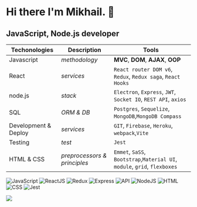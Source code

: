 # Hi there I'm Mikhail. 👋

<!--
**compampa/compampa** is a ✨ _special_ ✨ repository because its `README.md` (this file) appears on your GitHub profile.
Here are some ideas to get you started:
- 🔭 I’m currently working on ...
- 🌱 I’m currently learning ...
- 👯 I’m looking to collaborate on ...
- 🤔 I’m looking for help with ...
- 💬 Ask me about ...
- 📫 How to reach me: ...
- 😄 Pronouns: ...
- ⚡ Fun fact: ...
<img height="32" width="32" src="https://cdn.jsdelivr.net/npm/simple-icons@v6/icons/createreactapp.svg"/> <img height="32" width="32" src="https://cdn.jsdelivr.net/npm/simple-icons@v6/icons/javascript.svg" />
<img height="32" width="32" src="https://cdn.jsdelivr.net/npm/simple-icons@v6/icons/html5.svg" />
<img height="32" width="32" src="https://cdn.jsdelivr.net/npm/simple-icons@v6/icons/css3.svg" />
<img height="32" width="32" src="https://cdn.jsdelivr.net/npm/simple-icons@v6/icons/nodedotjs.svg" />
<img height="32" width="32" src="https://cdn.jsdelivr.net/npm/simple-icons@v6/icons/express.svg" />
<img height="32" width="32" src="https://cdn.jsdelivr.net/npm/simple-icons@v6/icons/postgresql.svg" />
<img height="32" width="32" src="https://cdn.jsdelivr.net/npm/simple-icons@v6/icons/redux.svg" />
<img height="32" width="32" src="https://cdn.jsdelivr.net/npm/simple-icons@v6/icons/reduxsaga.svg" />
<img height="32" width="32" src="https://cdn.jsdelivr.net/npm/simple-icons@v6/icons/heroku.svg" />
-->
## JavaScript, Node.js developer 


Techonologies | Description | Tools
--- | --- | ---
Javascript | *methodology* | **MVC**, **DOM**, **AJAX**, **OOP**
React | *services* | `React router DOM v6`, `Redux`, `Redux saga`, `React Hooks`
node.js | *stack* | `Electron`, `Express`, `JWT`, `Socket IO`, `REST API`, `axios`
SQL | *ORM & DB* |  `Postgres`, `Sequelize`, `MongoDB`,`MongoDB Compass`
Development & Deploy | *services* | `GIT`, `Firebase`, `Heroku`, `webpack`,`Vite`
Testing | *test* | `Jest`
HTML & CSS | *preprocessors & principles* | `Emmet`, `SaSS`, `Bootstrap`,`Material UI`, `module`, `grid`, `flexboxes`


![JavaScript](https://img.shields.io/badge/-JavaScript-090909?style=for-the-badge&logo=JavaScript)
![ReactJS](https://img.shields.io/badge/-React-090909?style=for-the-badge&logo=React)
![Redux](https://img.shields.io/badge/-Redux-090909?style=for-the-badge&logo=Redux)
![Express](https://img.shields.io/badge/-Express-090909?style=for-the-badge&logo=Express)
![API](https://img.shields.io/badge/-REST&#032;API-090909?style=for-the-badge)
![NodeJS](https://img.shields.io/badge/-NodeJs-090909?style=for-the-badge&logo=Node)
![HTML](https://img.shields.io/badge/-HTML-090909?style=for-the-badge&logo=html5)
![CSS](https://img.shields.io/badge/-CSS-090909?style=for-the-badge&logo=css3)
![Jest](https://img.shields.io/badge/-jest-090909?style=for-the-badge&logo=jest)

![](https://visitor-badge.glitch.me/badge?page_id=compampa)
